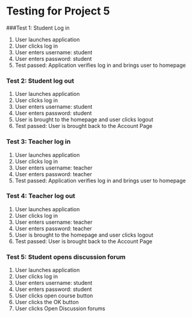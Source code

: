 # Testing for Project 5

###Test 1: Student Log in
1. User launches application
2. User clicks log in
3. User enters username: student
4. User enters password: student
5. Test passed: Application verifies log in and brings user to homepage

### Test 2: Student log out
1. User launches application
2. User clicks log in
3. User enters username: student
4. User enters password: student
5. User is brought to the homepage and user clicks logout
6. Test passed: User is brought back to the Account Page

### Test 3: Teacher log in
1. User launches application
2. User clicks log in
3. User enters username: teacher
4. User enters password: teacher
5. Test passed: Application verifies log in and brings user to homepage

### Test 4: Teacher log out
1. User launches application
2. User clicks log in
3. User enters username: teacher
4. User enters password: teacher
5. User is brought to the homepage and user clicks logout
6. Test passed: User is brought back to the Account Page

### Test 5: Student opens discussion forum
1. User launches application
2. User clicks log in
3. User enters username: student
4. User enters password: student
5. User clicks open course button
6. User clicks the OK button
7. User clicks Open Discussion forums
